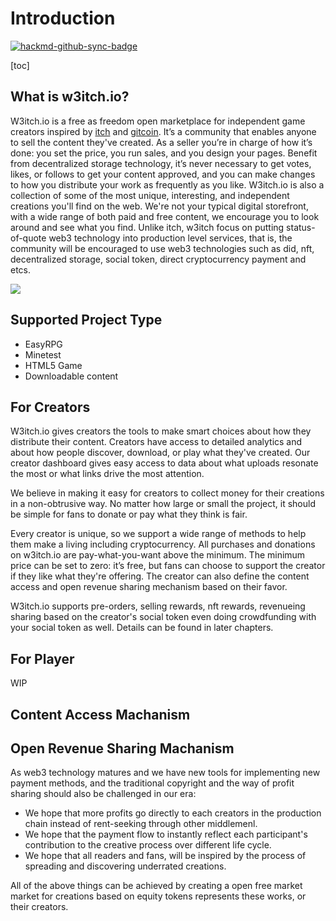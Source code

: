 # Introduction

[![hackmd-github-sync-badge](https://hackmd.io/qFhaFu60T2i8nmI9nO6cNQ/badge)](https://hackmd.io/qFhaFu60T2i8nmI9nO6cNQ)


[toc]

## What is w3itch.io?

W3itch.io is a free as freedom open marketplace for independent game creators inspired by [itch](https://itch.io/) and [gitcoin](https://gitcoin.co/). It’s a community that enables anyone to sell the content they've created. As a seller you’re in charge of how it’s done: you set the price, you run sales, and you design your pages. Benefit from decentralized storage technology, it’s never necessary to get votes, likes, or follows to get your content approved, and you can make changes to how you distribute your work as frequently as you like. W3itch.io is also a collection of some of the most unique, interesting, and independent creations you'll find on the web. We're not your typical digital storefront, with a wide range of both paid and free content, we encourage you to look around and see what you find. Unlike itch, w3itch focus on putting status-of-quote web3 technology into production level services, that is, the community will be encouraged to use web3 technologies such as did, nft, decentralized storage, social token, direct cryptocurrency payment and etcs.

![](https://i.imgur.com/qwHWXpx.png)


## Supported Project Type
- EasyRPG
- Minetest
- HTML5 Game
- Downloadable content

## For Creators

W3itch.io gives creators the tools to make smart choices about how they distribute their content. Creators have access to detailed analytics and about how people discover, download, or play what they've created. Our creator dashboard gives easy access to data about what uploads resonate the most or what links drive the most attention.

We believe in making it easy for creators to collect money for their creations in a non-obtrusive way. No matter how large or small the project, it should be simple for fans to donate or pay what they think is fair.

Every creator is unique, so we support a wide range of methods to help them make a living including cryptocurrency. All purchases and donations on w3itch.io are pay-what-you-want above the minimum. The minimum price can be set to zero: it’s free, but fans can choose to support the creator if they like what they're offering. The creator can also define the content access and open revenue sharing mechanism based on their favor.

W3itch.io supports pre-orders, selling rewards, nft rewards, revenueing sharing based on the creator's social token even doing crowdfunding with your social token as well. Details can be found in later chapters.

## For Player
WIP



## Content Access Machanism



## Open Revenue Sharing Machanism

As web3 technology matures and we have new tools for implementing new payment methods, and the traditional copyright and the way of profit sharing should also be challenged in our era:

- We hope that more profits go directly to each creators in the production chain instead of rent-seeking through other middlemenl.
- We hope that the payment flow to instantly reflect each participant's contribution to the creative process over different life cycle.
- We hope that all readers and fans, will be inspired by the process of spreading and discovering underrated creations.

All of the above things can be achieved by creating a open free market market for creations based on equity tokens represents these works, or their creators.
